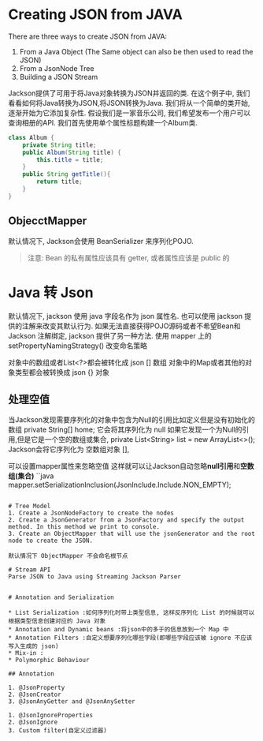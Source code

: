 # Creating JSON from JAVA
There are three ways to create JSON from JAVA:

1. From a Java Object (The Same object can also be then used to read the JSON)
2. From a JsonNode Tree
3. Building a JSON Stream

Jackson提供了可用于将Java对象转换为JSON并返回的类.
在这个例子中, 我们看看如何将Java转换为JSON,将JSON转换为Java.
我们将从一个简单的类开始, 逐渐开始为它添加复杂性.
假设我们是一家音乐公司, 我们希望发布一个用户可以查询相册的API.
我们首先使用单个属性标题构建一个Album类.

```java
class Album {
    private String title;
    public Album(String title) {
        this.title = title;
    }
    public String getTitle(){
        return title;
    }
}
```
## ObjecctMapper
默认情况下, Jackson会使用 BeanSerializer 来序列化POJO.
> 注意: Bean 的私有属性应该具有 getter, 或者属性应该是 public 的

# Java 转 Json
默认情况下, jackson 使用 java 字段名作为 json 属性名.
也可以使用 jackson 提供的注解来改变其默认行为.
如果无法直接获得POJO源码或者不希望Bean和 Jackson 注解绑定,
jackson 提供了另一种方法. 使用 mapper 上的 setPropertyNamingStrategy() 改变命名策略

对象中的数组或者List<?>都会被转化成 json [] 数组
对象中的Map或者其他的对象类型都会被转换成 json {} 对象 

## 处理空值
当Jackson发现需要序列化的对象中包含为Null的引用比如定义但是没有初始化的数组
private String[] home; 它会将其序列化为 null
如果它发现一个为Null的引用,但是它是一个空的数组或集合,
private List\<String\> list = new ArrayList<>();
Jackson会将它序列化为 空数组对象 [],

可以设置mapper属性来忽略空值
这样就可以让Jackson自动忽略**null引用**和**空数组(集合)**
``java
mapper.setSerializationInclusion(JsonInclude.Include.NON_EMPTY);
```

# Tree Model
1. Create a JsonNodeFactory to create the nodes
2. Create a JsonGenerator from a JsonFactory and specify the output method. In this method we print to console.
3. Create an ObjectMapper that will use the jsonGenerator and the root node to create the JSON.

默认情况下 ObjectMapper 不会命名根节点

# Stream API
Parse JSON to Java using Streaming Jackson Parser


# Annotation and Serialization

* List Serialization :如何序列化时带上类型信息, 这样反序列化 List 的时候就可以根据类型信息创建对应的 Java 对象 
* Annotation and Dynamic beans :将json中的多于的信息放到一个 Map 中
* Annotation Filters :自定义想要序列化哪些字段(即哪些字段应该被 ignore 不应该写入生成的 json)
* Mix-in :  
* Polymorphic Behaviour

## Annotation

1. @JsonProperty
2. @JsonCreator
3. @JsonAnyGetter and @JsonAnySetter

1. @JsonIgnoreProperties
2. @JsonIgnore
3. Custom filter(自定义过滤器)
